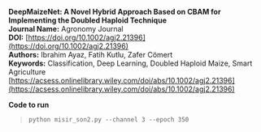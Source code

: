 **DeepMaizeNet: A Novel Hybrid Approach Based on CBAM for Implementing the Doubled Haploid Technique** <br>
**Journal Name:** Agronomy Journal <br>
**DOI:** [https://doi.org/10.1002/agj2.21396](https://doi.org/10.1002/agj2.21396)<br>
**Authors:** Ibrahim Ayaz, Fatih Kutlu, Zafer Cömert <br>
**Keywords:** Classification, Deep Learning, Doubled Haploid Maize, Smart Agriculture
[https://acsess.onlinelibrary.wiley.com/doi/abs/10.1002/agj2.21396](https://acsess.onlinelibrary.wiley.com/doi/abs/10.1002/agj2.21396)

**Code to run** <br>
> `python misir_son2.py --channel 3 --epoch 350`
